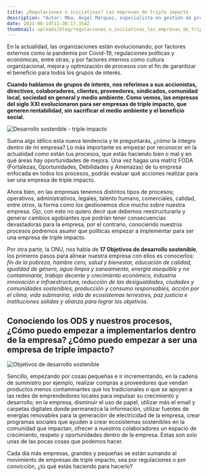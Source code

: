 ```yaml
---
title: ¿Regulaciones o iniciativas? Las empresas de triple impacto
description: "Autor: Mba. Ángel Márquez, especialista en gestión de procesos."
date: 2021-06-14T11:30:17.354Z
thumbnail: uploads/blog/regulaciones_o_iniciativas_las_empresas_de_triple_impacto/crema-joe-seazb3ryayo-unsplash.jpg
---
```

En la actualidad, las organizaciones están evolucionando, por factores externos como la pandemia por Covid-19, regulaciones políticas y económicas, entre otras; y por factores internos como cultura organizacional, mejora y optimización de procesos con el fin de garantizar el beneficio para todos los grupos de interés.

**Cuando hablamos de grupos de interés, nos referimos a sus accionistas, directivos, colaboradores, clientes, proveedores, sindicados, comunidad local, sociedad en general y medio ambiente. Como vemos, las empresas del siglo XXI evolucionaron para ser empresas de triple impacto, que generen rentabilidad, sin sacrificar el medio ambiente y el beneficio social.**

![Desarrollo sostenible - triple impacto](uploads/blog/regulaciones_o_iniciativas_las_empresas_de_triple_impacto/crema-joe-seazb3ryayo-unsplash.jpg "Triple impacto")

Suena algo idílico esta nueva tendencia y te preguntarás, ¿cómo la integro dentro de mi empresa? Lo más importante es empezar por reconocer en la actualidad como están tus procesos, que estás haciendo bien o mal y en qué áreas hay oportunidades de mejora. Una vez hagas una matriz FODA (Fortalezas, Oportunidades, Debilidades y Amenazas) de tu empresa enfocada en todos los procesos, podrás evaluar qué acciones realizar para ser una empresa de triple impacto.

Ahora bien, en las empresas tenemos distintos tipos de procesos; operativos, administrativos, legales, talento humano, comerciales, calidad, entre otros, la forma como los gestionemos dice mucho sobre nuestra empresa. Ojo, con esto no quiero decir que debemos reestructurarla y generar cambios agobiantes que podrían tener consecuencias devastadoras para la empresa, por el contrario, conociendo nuestros procesos podremos asumir que políticas empezar a implementar para ser una empresa de triple impacto.

Por otra parte, la ONU, nos habla de **17 Objetivos de desarrollo sostenible**, los primeros pasos para alinear nuestra empresa con ellos es conocerlos: *fin de la pobreza, hambre cero, salud y bienestar, educación de calidad, igualdad de género, agua limpia y saneamiento, energía asequible y no contaminante, trabajo decente y crecimiento económico, industria innovación e infraestructura, reducción de las desigualdades, ciudades y comunidades sostenibles, producción y consumo responsables, acción por el clima, vida submarina, vida de ecosistemas terrestres, paz justicia e instituciones sólidas y alianza para lograr los objetivos.*

## Conociendo los ODS y nuestros procesos, ¿Cómo puedo empezar a implementarlos dentro de la empresa? ¿Cómo puedo empezar a ser una empresa de triple impacto?

![Objetivos de desarrollo sostenible](https://www.cepal.org/sites/default/files/styles/content_big/public/static/images/e_2018_ods_poster_with_un_emblem_es.png?itok=aSBP-hQC "ODS | Objetivos de desarrollo sostenible")

Sencillo, empezando por cosas pequeñas e ir incrementando, en la cadena de suministro por ejemplo, realizar compras a proveedores que vendan productos menos contaminantes que los tradicionales o que se apoyen a las redes de emprendedores locales para impulsar su crecimiento y desarrollo; en la empresa, disminuir el uso de papel, utilizar más el email y carpetas digitales donde permanezca la información, utilizar fuentes de energías renovables para la generación de electricidad de la empresa, crear programas sociales que ayuden a crear ecosistemas sostenibles en la comunidad que impactan, ofrecer a nuestros colaboradores un espacio de crecimiento, respeto y oportunidades dentro de la empresa. Estas son solo unas de las pocas cosas que podemos hacer.

Cada día más empresas, grandes y pequeñas se están sumando al movimiento de empresas de triple impacto, sea por regulaciones o por convicción, ¿tú qué estás haciendo para hacerlo?